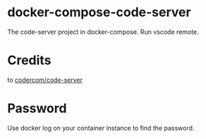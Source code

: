 # docker-compose-code-server
The code-server project in docker-compose. Run vscode remote. 

# Credits

to [codercom/code-server](https://github.com/codercom/code-server)

# Password
Use docker log on your container instance to find the password.